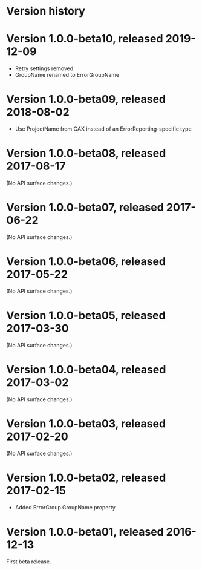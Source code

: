 # Version history

# Version 1.0.0-beta10, released 2019-12-09

- Retry settings removed
- GroupName renamed to ErrorGroupName

# Version 1.0.0-beta09, released 2018-08-02

- Use ProjectName from GAX instead of an ErrorReporting-specific type

# Version 1.0.0-beta08, released 2017-08-17

(No API surface changes.)

# Version 1.0.0-beta07, released 2017-06-22

(No API surface changes.)

# Version 1.0.0-beta06, released 2017-05-22

(No API surface changes.)

# Version 1.0.0-beta05, released 2017-03-30

(No API surface changes.)

# Version 1.0.0-beta04, released 2017-03-02

(No API surface changes.)

# Version 1.0.0-beta03, released 2017-02-20

(No API surface changes.)

# Version 1.0.0-beta02, released 2017-02-15

- Added ErrorGroup.GroupName property

# Version 1.0.0-beta01, released 2016-12-13

First beta release.
